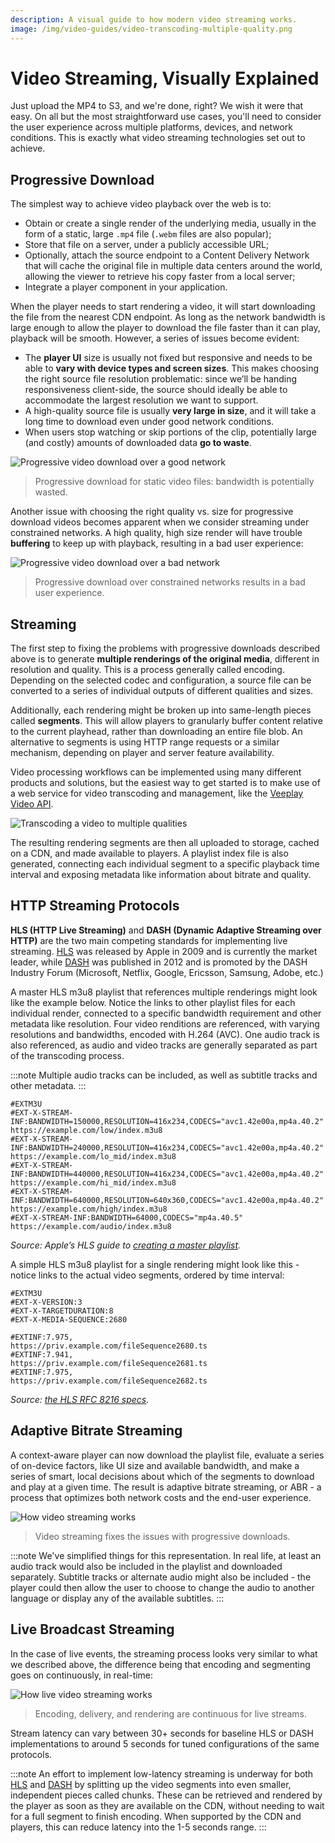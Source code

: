 ```yaml
---
description: A visual guide to how modern video streaming works.
image: /img/video-guides/video-transcoding-multiple-quality.png
---
```


# Video Streaming, Visually Explained

Just upload the MP4 to S3, and we're done, right? We wish it were that easy. On all but the most straightforward use cases, you'll need to consider the user experience across multiple platforms, devices, and network conditions. This is exactly what video streaming technologies set out to achieve.

## Progressive Download

The simplest way to achieve video playback over the web is to:

- Obtain or create a single render of the underlying media, usually in the form of a static, large `.mp4` file (`.webm` files are also popular);
- Store that file on a server, under a publicly accessible URL;
- Optionally, attach the source endpoint to a Content Delivery Network that will cache the original file in multiple data centers around the world, allowing the viewer to retrieve his copy faster from a local server;
- Integrate a player component in your application.

When the player needs to start rendering a video, it will start downloading the file from the nearest CDN endpoint. As long as the network bandwidth is large enough to allow the player to download the file faster than it can play, playback will be smooth. However, a series of issues become evident:

- The **player UI** size is usually not fixed but responsive and needs to be able to **vary with device types and screen sizes**. This makes choosing the right source file resolution problematic: since we’ll be handing responsiveness client-side, the source should ideally be able to accommodate the largest resolution we want to support.
- A high-quality source file is usually **very large in size**, and it will take a long time to download even under good network conditions.
- When users stop watching or skip portions of the clip, potentially large (and costly) amounts of downloaded data **go to waste**.

![Progressive video download over a good network](/img/video-guides/progressive-video-download-good-network.gif)
> Progressive download for static video files: bandwidth is potentially wasted.

Another issue with choosing the right quality vs. size for progressive download videos becomes apparent when we consider streaming under constrained networks. A high quality, high size render will have trouble **buffering** to keep up with playback, resulting in a bad user experience:

![Progressive video download over a bad network](/img/video-guides/progressive-video-download-bad-network.gif)
> Progressive download over constrained networks results in a bad user experience.

## Streaming

The first step to fixing the problems with progressive downloads described above is to generate **multiple renderings of the original media**, different in resolution and quality. This is a process generally called encoding. Depending on the selected codec and configuration, a source file can be converted to a series of individual outputs of different qualities and sizes.

Additionally, each rendering might be broken up into same-length pieces called **segments**. This will allow players to granularly buffer content relative to the current playhead, rather than downloading an entire file blob. An alternative to segments is using HTTP range requests or a similar mechanism, depending on player and server feature availability.

Video processing workflows can be implemented using many different products and solutions, but the easiest way to get started is to make use of a web service for video transcoding and management, like the [Veeplay Video API](https://veeplay.com/video-api-cloud/).

![Transcoding a video to multiple qualities](/img/video-guides/video-transcoding-multiple-quality.png)

The resulting rendering segments are then all uploaded to storage, cached on a CDN, and made available to players. A playlist index file is also generated, connecting each individual segment to a specific playback time interval and exposing metadata like information about bitrate and quality.

## HTTP Streaming Protocols

**HLS (HTTP Live Streaming)** and **DASH (Dynamic Adaptive Streaming over HTTP)** are the two main competing standards for implementing live streaming. [HLS](https://developer.apple.com/streaming/) was released by Apple in 2009 and is currently the market leader, while [DASH](https://dashif.org/) was published in 2012 and is promoted by the DASH Industry Forum (Microsoft, Netflix, Google, Ericsson, Samsung, Adobe, etc.)

A master HLS m3u8 playlist that references multiple renderings might look like the example below. Notice the links to other playlist files for each individual render, connected to a specific bandwidth requirement and other metadata like resolution. Four video renditions are referenced, with varying resolutions and bandwidths, encoded with H.264 (AVC). One audio track is also referenced, as audio and video tracks are generally separated as part of the transcoding process.

:::note
Multiple audio tracks can be included, as well as subtitle tracks and other metadata.
:::

    #EXTM3U
    #EXT-X-STREAM-INF:BANDWIDTH=150000,RESOLUTION=416x234,CODECS="avc1.42e00a,mp4a.40.2"
    https://example.com/low/index.m3u8
    #EXT-X-STREAM-INF:BANDWIDTH=240000,RESOLUTION=416x234,CODECS="avc1.42e00a,mp4a.40.2"
    https://example.com/lo_mid/index.m3u8
    #EXT-X-STREAM-INF:BANDWIDTH=440000,RESOLUTION=416x234,CODECS="avc1.42e00a,mp4a.40.2"
    https://example.com/hi_mid/index.m3u8
    #EXT-X-STREAM-INF:BANDWIDTH=640000,RESOLUTION=640x360,CODECS="avc1.42e00a,mp4a.40.2"
    https://example.com/high/index.m3u8
    #EXT-X-STREAM-INF:BANDWIDTH=64000,CODECS="mp4a.40.5"
    https://example.com/audio/index.m3u8

_Source: Apple’s HLS guide to [creating a master playlist](https://developer.apple.com/documentation/http_live_streaming/example_playlists_for_http_live_streaming/creating_a_master_playlist)._

A simple HLS m3u8 playlist for a single rendering might look like this - notice links to the actual video segments, ordered by time interval:

    #EXTM3U
    #EXT-X-VERSION:3
    #EXT-X-TARGETDURATION:8
    #EXT-X-MEDIA-SEQUENCE:2680
    
    #EXTINF:7.975,
    https://priv.example.com/fileSequence2680.ts
    #EXTINF:7.941,
    https://priv.example.com/fileSequence2681.ts
    #EXTINF:7.975,
    https://priv.example.com/fileSequence2682.ts

_Source: [the HLS RFC 8216 specs](https://tools.ietf.org/html/rfc8216)._

## Adaptive Bitrate Streaming

A context-aware player can now download the playlist file, evaluate a series of on-device factors, like UI size and available bandwidth, and make a series of smart, local decisions about which of the segments to download and play at a given time. The result is adaptive bitrate streaming, or ABR - a process that optimizes both network costs and the end-user experience.

![How video streaming works](/img/video-guides/how-video-streaming-works.gif)
> Video streaming fixes the issues with progressive downloads.

:::note
We've simplified things for this representation. In real life, at least an audio track would also be included in the playlist and downloaded separately. Subtitle tracks or alternate audio might also be included - the player could then allow the user to choose to change the audio to another language or display any of the available subtitles.
:::

## Live Broadcast Streaming

In the case of live events, the streaming process looks very similar to what we described above, the difference being that encoding and segmenting goes on continuously, in real-time:

![How live video streaming works](/img/video-guides/how-live-video-streaming-works.gif)
> Encoding, delivery, and rendering are continuous for live streams.

Stream latency can vary between 30+ seconds for baseline HLS or DASH implementations to around 5 seconds for tuned configurations of the same protocols.

:::note
An effort to implement low-latency streaming is underway for both [HLS](https://developer.apple.com/documentation/http_live_streaming/enabling_low-latency_hls) and [DASH](https://dashif.org/guidelines/) by splitting up the video segments into even smaller, independent pieces called chunks. These can be retrieved and rendered by the player as soon as they are available on the CDN, without needing to wait for a full segment to finish encoding. When supported by the CDN and players, this can reduce latency into the 1-5 seconds range.
:::
